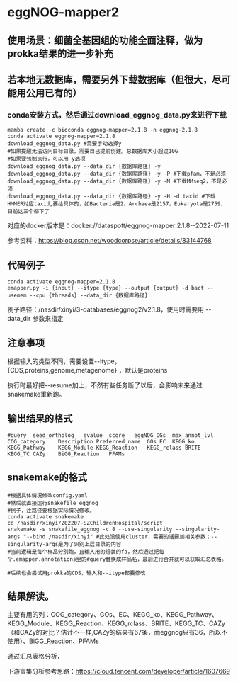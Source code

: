 # eggNOG-mapper2

## 使用场景：细菌全基因组的功能全面注释，做为prokka结果的进一步补充

## 若本地无数据库，需要另外下载数据库（但很大，尽可能用公用已有的）
### conda安装方式，然后通过download_eggnog_data.py来进行下载
```
mamba create -c bioconda eggnog-mapper=2.1.8 -n eggnog-2.1.8
conda activate eggnog-mapper=2.1.8
download_eggnog_data.py #需要手动选择y
#如果提醒无法访问目标目录，需要自己提前创建。总数据库大小超过10G
#如果要强制执行，可以用-y选项
download_eggnog_data.py --data_dir {数据库路径} -y  
download_eggnog_data.py --data_dir {数据库路径} -y -P #下载pfam，不是必须
download_eggnog_data.py --data_dir {数据库路径} -y -M #下载MMseq2，不是必须
download_eggnog_data.py --data_dir {数据库路径} -y -H -d taxid #下载HMMER对应taxid,要给具体的，如Bacteria是2，Archaea是2157，Eukaryota是2759，目前这三个都下了
```
对应的docker版本是：docker://dataspott/eggnog-mapper:2.1.8--2022-07-11

参考资料：https://blog.csdn.net/woodcorpse/article/details/83144768

## 代码例子
```
conda activate eggnog-mapper=2.1.8
emapper.py -i {input} --itype {type} --output {output} -d bact --usemem --cpu {threads} --data_dir {数据库路径}
```

例子路径：/nasdir/xinyi/3-databases/eggnog2/v2.1.8，使用时需要用 --data_dir 参数来指定

## 注意事项
根据输入的类型不同，需要设置--itype， {CDS,proteins,genome,metagenome} ，默认是proteins

执行时最好把--resume加上，不然有些任务断了以后，会影响未来通过snakemake重新跑。


## 输出结果的格式
```
#query  seed_ortholog   evalue  score   eggNOG_OGs  max_annot_lvl   COG_category    Description Preferred_name  GOs EC  KEGG_ko KEGG_Pathway    KEGG_Module KEGG_Reaction   KEGG_rclass BRITE   KEGG_TC CAZy    BiGG_Reaction   PFAMs
```

## snakemake的格式
```
#根据具体情况修改config.yaml
#然后就直接运行snakefile_eggnog
#例子，注路径要根据实际情况修改。
conda activate snakemake
cd /nasdir/xinyi/202207-SZChildrenHospital/script
snakemake -s snakefile_eggnog -c 8 --use-singularity --singularity-args "--bind /nasdir/xinyi" #此处没使用cluster，需要的话要加相关参数；--singularity-args是为了识别上层目录的内容
#当前逻辑是每个样品分别跑，且输入用的组装的fa，然后通过把每个.emapper.annotations里的#query替换成样品名，最后进行合并就可以获取汇总表格。

#后续也会尝试用prokka的CDS，输入和--itype都要修改
```

## 结果解读。
主要有用的列：COG_category、GOs、EC、KEGG_ko、KEGG_Pathway、KEGG_Module、KEGG_Reaction、KEGG_rclass、BRITE、KEGG_TC、CAZy（和CAZy的对比？估计不一样,CAZy的结果有67条，而eggnog只有36，所以不使用）、BiGG_Reaction、PFAMs

通过汇总表格分析，

下游富集分析参考思路：https://cloud.tencent.com/developer/article/1607669